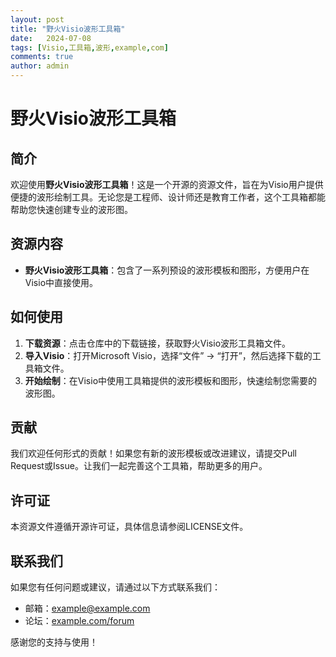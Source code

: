 ```yaml
---
layout: post
title: "野火Visio波形工具箱"
date:   2024-07-08
tags: [Visio,工具箱,波形,example,com]
comments: true
author: admin
---
```

# 野火Visio波形工具箱

## 简介

欢迎使用**野火Visio波形工具箱**！这是一个开源的资源文件，旨在为Visio用户提供便捷的波形绘制工具。无论您是工程师、设计师还是教育工作者，这个工具箱都能帮助您快速创建专业的波形图。

## 资源内容

- **野火Visio波形工具箱**：包含了一系列预设的波形模板和图形，方便用户在Visio中直接使用。

## 如何使用

1. **下载资源**：点击仓库中的下载链接，获取野火Visio波形工具箱文件。
2. **导入Visio**：打开Microsoft Visio，选择“文件” -> “打开”，然后选择下载的工具箱文件。
3. **开始绘制**：在Visio中使用工具箱提供的波形模板和图形，快速绘制您需要的波形图。

## 贡献

我们欢迎任何形式的贡献！如果您有新的波形模板或改进建议，请提交Pull Request或Issue。让我们一起完善这个工具箱，帮助更多的用户。

## 许可证

本资源文件遵循开源许可证，具体信息请参阅LICENSE文件。

## 联系我们

如果您有任何问题或建议，请通过以下方式联系我们：

- 邮箱：[example@example.com](mailto:example@example.com)
- 论坛：[example.com/forum](https://example.com/forum)

感谢您的支持与使用！